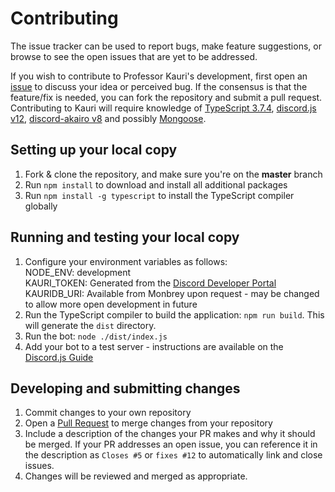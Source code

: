 # Contributing

The issue tracker can be used to report bugs, make feature suggestions, or browse to see the open issues that are yet to be addressed.

If you wish to contribute to Professor Kauri's development, first open an [issue](https://github.com/Monbrey/professor-kauri-v2/issues) to discuss your idea or perceived bug. If the consensus is that the feature/fix is needed, you can fork the repository and submit a pull request.
Contributing to Kauri will require knowledge of [TypeScript 3.7.4](https://www.typescriptlang.org/), [discord.js v12](https://discord.js.org/#/docs/main/master/general/welcome), [discord-akairo v8](https://discord-akairo.github.io/#/docs/main/master/class/AkairoClient) and possibly [Mongoose](https://mongoosejs.com/).

## Setting up your local copy

1. Fork & clone the repository, and make sure you're on the **master** branch
2. Run `npm install` to download and install all additional packages
3. Run `npm install -g typescript` to install the TypeScript compiler globally

## Running and testing your local copy

1. Configure your environment variables as follows:\
NODE_ENV: development\
KAURI_TOKEN: Generated from the [Discord Developer Portal](https://discordapp.com/developers/applications/)\
KAURIDB_URI: Available from Monbrey upon request - may be changed to allow more open development in future
2. Run the TypeScript compiler to build the application: `npm run build`. This will generate the `dist` directory.
3. Run the bot: `node ./dist/index.js`
4. Add your bot to a test server - instructions are available on the [Discord.js Guide](https://discordjs.guide/preparations/adding-your-bot-to-servers.html)

## Developing and submitting changes

1. Commit changes to your own repository
2. Open a [Pull Request](https://github.com/Monbrey/professor-kauri-v2/compare) to merge changes from your repository
3. Include a description of the changes your PR makes and why it should be merged. If your PR addresses an open issue, you can reference it in the description as `Closes #5` or `fixes #12` to automatically link and close issues.
4. Changes will be reviewed and merged as appropriate.
